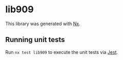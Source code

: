 # lib909

This library was generated with [Nx](https://nx.dev).

## Running unit tests

Run `nx test lib909` to execute the unit tests via [Jest](https://jestjs.io).
